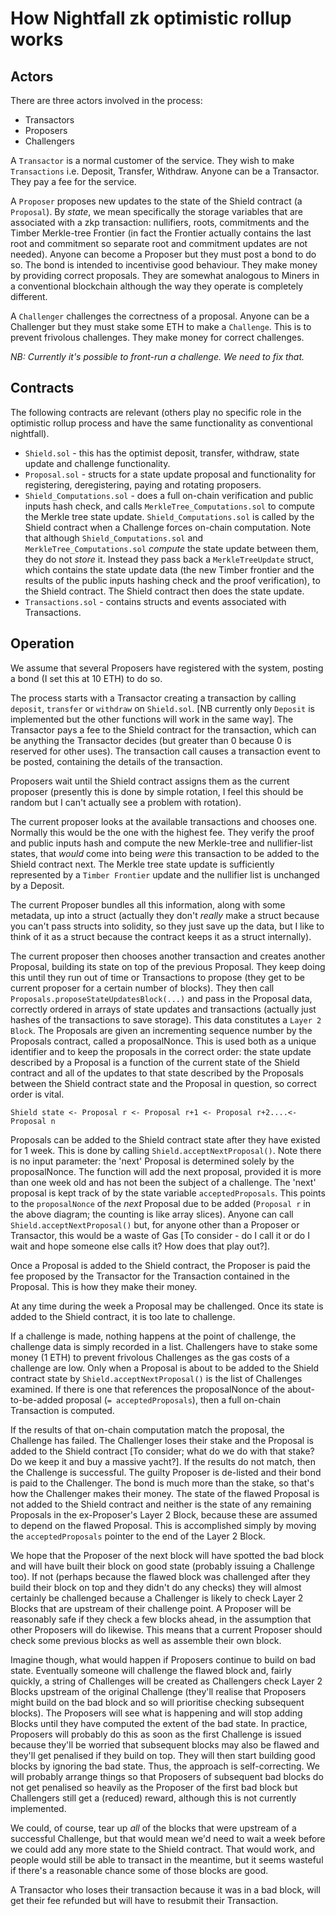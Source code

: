# How Nightfall zk optimistic rollup works

## Actors

There are three actors involved in the process:

- Transactors
- Proposers
- Challengers

A `Transactor` is a normal customer of the service. They wish to make `Transactions` i.e. Deposit,
Transfer, Withdraw. Anyone can be a Transactor. They pay a fee for the service.

A `Proposer` proposes new updates to the state of the Shield contract (a `Proposal`). By _state_, we
mean specifically the storage variables that are associated with a zkp transaction: nullifiers,
roots, commitments and the Timber Merkle-tree Frontier (in fact the Frontier actually contains the
last root and commitment so separate root and commitment updates are not needed). Anyone can become
a Proposer but they must post a bond to do so. The bond is intended to incentivise good behaviour.
They make money by providing correct proposals. They are somewhat analogous to Miners in a
conventional blockchain although the way they operate is completely different.

A `Challenger` challenges the correctness of a proposal. Anyone can be a Challenger but they must
stake some ETH to make a `Challenge`. This is to prevent frivolous challenges. They make money for
correct challenges.

_NB: Currently it's possible to front-run a challenge. We need to fix that._

## Contracts

The following contracts are relevant (others play no specific role in the optimistic rollup process
and have the same functionality as conventional nightfall).

- `Shield.sol` - this has the optimist deposit, transfer, withdraw, state update and challenge
  functionality.
- `Proposal.sol` - structs for a state update proposal and functionality for registering,
  deregistering, paying and rotating proposers.
- `Shield_Computations.sol` - does a full on-chain verification and public inputs hash check, and
  calls `MerkleTree_Computations.sol` to compute the Merkle tree state update.
  `Shield_Computations.sol` is called by the Shield contract when a Challenge forces on-chain
  computation. Note that although `Shield_Computations.sol` and `MerkleTree_Computations.sol`
  _compute_ the state update between them, they do not _store_ it. Instead they pass back a
  `MerkleTreeUpdate` struct, which contains the state update data (the new Timber frontier and the
  results of the public inputs hashing check and the proof verification), to the Shield contract.
  The Shield contract then does the state update.
- `Transactions.sol` - contains structs and events associated with Transactions.

## Operation

We assume that several Proposers have registered with the system, posting a bond (I set this at 10
ETH) to do so.

The process starts with a Transactor creating a transaction by calling `deposit`, `transfer` or
`withdraw` on `Shield.sol`. [NB currently only `Deposit` is implemented but the other functions will
work in the same way]. The Transactor pays a fee to the Shield contract for the transaction, which
can be anything the Transactor decides (but greater than 0 because 0 is reserved for other uses).
The transaction call causes a transaction event to be posted, containing the details of the
transaction.

Proposers wait until the Shield contract assigns them as the current proposer (presently this is
done by simple rotation, I feel this should be random but I can't actually see a problem with
rotation).

The current proposer looks at the available transactions and chooses one. Normally this would be the
one with the highest fee. They verify the proof and public inputs hash and compute the new
Merkle-tree and nullifier-list states, that _would_ come into being _were_ this transaction to be
added to the Shield contract next. The Merkle tree state update is sufficiently represented by a
`Timber Frontier` update and the nullifier list is unchanged by a Deposit.

The current Proposer bundles all this information, along with some metadata, up into a struct
(actually they don't _really_ make a struct because you can't pass structs into solidity, so they
just save up the data, but I like to think of it as a struct because the contract keeps it as a
struct internally).

The current proposer then chooses another transaction and creates another Proposal, building its
state on top of the previous Proposal. They keep doing this until they run out of time or
Transactions to propose (they get to be current proposer for a certain number of blocks). They then
call `Proposals.proposeStateUpdatesBlock(...)` and pass in the Proposal data, correctly ordered in
arrays of state updates and transactions (actually just hashes of the transactions to save storage).
This data constitutes a `Layer 2 Block`. The Proposals are given an incrementing sequence number by
the Proposals contract, called a proposalNonce. This is used both as a unique identifier and to keep
the proposals in the correct order: the state update described by a Proposal is a function of the
current state of the Shield contract and all of the updates to that state described by the Proposals
between the Shield contract state and the Proposal in question, so correct order is vital.

`Shield state <- Proposal r <- Proposal r+1 <- Proposal r+2....<- Proposal n`

Proposals can be added to the Shield contract state after they have existed for 1 week. This is done
by calling `Shield.acceptNextProposal()`. Note there is no input parameter: the 'next' Proposal is
determined solely by the proposalNonce. The function will add the next proposal, provided it is more
than one week old and has not been the subject of a challenge. The 'next' proposal is kept track of
by the state variable `acceptedProposals`. This points to the `proposalNonce` of the _next_ Proposal
due to be added (`Proposal r` in the above diagram; the counting is like array slices). Anyone can
call `Shield.acceptNextProposal()` but, for anyone other than a Proposer or Transactor, this would
be a waste of Gas [To consider - do I call it or do I wait and hope someone else calls it? How does
that play out?].

Once a Proposal is added to the Shield contract, the Proposer is paid the fee proposed by the
Transactor for the Transaction contained in the Proposal. This is how they make their money.

At any time during the week a Proposal may be challenged. Once its state is added to the Shield
contract, it is too late to challenge.

If a challenge is made, nothing happens at the point of challenge, the challenge data is simply
recorded in a list. Challengers have to stake some money (1 ETH) to prevent frivolous Challenges as
the gas costs of a challenge are low. Only when a Proposal is about to be added to the Shield
contract state by `Shield.acceptNextProposal()` is the list of Challenges examined. If there is one
that references the proposalNonce of the about-to-be-added proposal (`= acceptedProposals`), then a
full on-chain Transaction is computed.

If the results of that on-chain computation match the proposal, the Challenge has failed. The
Challenger loses their stake and the Proposal is added to the Shield contract [To consider; what do
we do with that stake? Do we keep it and buy a massive yacht?]. If the results do not match, then
the Challenge is successful. The guilty Proposer is de-listed and their bond is paid to the
Challenger. The bond is much more than the stake, so that's how the Challenger makes their money.
The state of the flawed Proposal is not added to the Shield contract and neither is the state of any
remaining Proposals in the ex-Proposer's Layer 2 Block, because these are assumed to depend on the
flawed Proposal. This is accomplished simply by moving the `acceptedProposals` pointer to the end of
the Layer 2 Block.

We hope that the Proposer of the next block will have spotted the bad block and will have built
their block on good state (probably issuing a Challenge too). If not (perhaps because the flawed
block was challenged after they build their block on top and they didn't do any checks) they will
almost certainly be challenged because a Challenger is likely to check Layer 2 Blocks that are
upstream of their challenge point. A Proposer will be reasonably safe if they check a few blocks
ahead, in the assumption that other Proposers will do likewise. This means that a current Proposer
should check some previous blocks as well as assemble their own block.

Imagine though, what would happen if Proposers continue to build on bad state. Eventually someone
will challenge the flawed block and, fairly quickly, a string of Challenges will be created as
Challengers check Layer 2 Blocks upstream of the original Challenge (they'll realise that Proposers
might build on the bad block and so will prioritise checking subsequent blocks). The Proposers will
see what is happening and will stop adding Blocks until they have computed the extent of the bad
state. In practice, Proposers will probably do this as soon as the first Challenge is issued because
they'll be worried that subsequent blocks may also be flawed and they'll get penalised if they build
on top. They will then start building good blocks by ignoring the bad state. Thus, the approach is
self-correcting. We will probably arrange things so that Proposers of subsequent bad blocks do not
get penalised so heavily as the Proposer of the first bad block but Challengers still get a
(reduced) reward, although this is not currently implemented.

We could, of course, tear up _all_ of the blocks that were upstream of a successful Challenge, but
that would mean we'd need to wait a week before we could add any more state to the Shield contract.
That would work, and people would still be able to transact in the meantime, but it seems wasteful
if there's a reasonable chance some of those blocks are good.

A Transactor who loses their transaction because it was in a bad block, will get their fee refunded
but will have to resubmit their Transaction.
